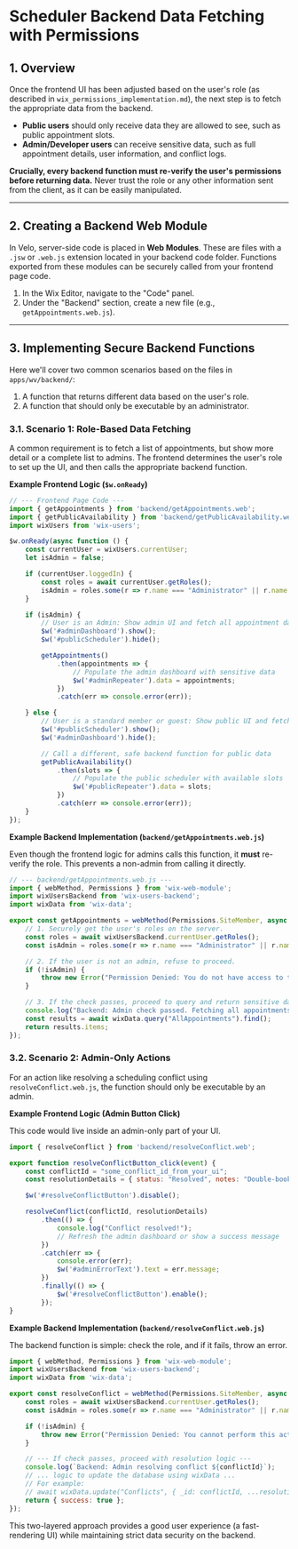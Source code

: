 # Scheduler Backend Data Fetching with Permissions

## 1. Overview

Once the frontend UI has been adjusted based on the user's role (as described in `wix_permissions_implementation.md`), the next step is to fetch the appropriate data from the backend.

-   **Public users** should only receive data they are allowed to see, such as public appointment slots.
-   **Admin/Developer users** can receive sensitive data, such as full appointment details, user information, and conflict logs.

**Crucially, every backend function must re-verify the user's permissions before returning data.** Never trust the role or any other information sent from the client, as it can be easily manipulated.

---

## 2. Creating a Backend Web Module

In Velo, server-side code is placed in **Web Modules**. These are files with a `.jsw` or `.web.js` extension located in your backend code folder. Functions exported from these modules can be securely called from your frontend page code.

1.  In the Wix Editor, navigate to the "Code" panel.
2.  Under the "Backend" section, create a new file (e.g., `getAppointments.web.js`).

---

## 3. Implementing Secure Backend Functions

Here we'll cover two common scenarios based on the files in `apps/wv/backend/`:
1.  A function that returns different data based on the user's role.
2.  A function that should only be executable by an administrator.

### 3.1. Scenario 1: Role-Based Data Fetching

A common requirement is to fetch a list of appointments, but show more detail or a complete list to admins. The frontend determines the user's role to set up the UI, and then calls the appropriate backend function.

**Example Frontend Logic (`$w.onReady`)**

```javascript
// --- Frontend Page Code ---
import { getAppointments } from 'backend/getAppointments.web';
import { getPublicAvailability } from 'backend/getPublicAvailability.web'; // Assuming this function exists for non-admins
import wixUsers from 'wix-users';

$w.onReady(async function () {
    const currentUser = wixUsers.currentUser;
    let isAdmin = false;

    if (currentUser.loggedIn) {
        const roles = await currentUser.getRoles();
        isAdmin = roles.some(r => r.name === "Administrator" || r.name === "Developer");
    }

    if (isAdmin) {
        // User is an Admin: Show admin UI and fetch all appointment data
        $w('#adminDashboard').show();
        $w('#publicScheduler').hide();

        getAppointments()
            .then(appointments => {
                // Populate the admin dashboard with sensitive data
                $w('#adminRepeater').data = appointments;
            })
            .catch(err => console.error(err));

    } else {
        // User is a standard member or guest: Show public UI and fetch public data
        $w('#publicScheduler').show();
        $w('#adminDashboard').hide();

        // Call a different, safe backend function for public data
        getPublicAvailability()
            .then(slots => {
                // Populate the public scheduler with available slots
                $w('#publicRepeater').data = slots;
            })
            .catch(err => console.error(err));
    }
});
```

**Example Backend Implementation (`backend/getAppointments.web.js`)**

Even though the frontend logic for admins calls this function, it **must** re-verify the role. This prevents a non-admin from calling it directly.

```javascript
// --- backend/getAppointments.web.js ---
import { webMethod, Permissions } from 'wix-web-module';
import wixUsersBackend from 'wix-users-backend';
import wixData from 'wix-data';

export const getAppointments = webMethod(Permissions.SiteMember, async () => {
    // 1. Securely get the user's roles on the server.
    const roles = await wixUsersBackend.currentUser.getRoles();
    const isAdmin = roles.some(r => r.name === "Administrator" || r.name === "Developer");

    // 2. If the user is not an admin, refuse to proceed.
    if (!isAdmin) {
        throw new Error("Permission Denied: You do not have access to this data.");
    }

    // 3. If the check passes, proceed to query and return sensitive data.
    console.log("Backend: Admin check passed. Fetching all appointments.");
    const results = await wixData.query("AllAppointments").find();
    return results.items;
});
```

### 3.2. Scenario 2: Admin-Only Actions

For an action like resolving a scheduling conflict using `resolveConflict.web.js`, the function should only be executable by an admin.

**Example Frontend Logic (Admin Button Click)**

This code would live inside an admin-only part of your UI.

```javascript
import { resolveConflict } from 'backend/resolveConflict.web';

export function resolveConflictButton_click(event) {
    const conflictId = "some_conflict_id_from_your_ui";
    const resolutionDetails = { status: "Resolved", notes: "Double-booked with VIP." };

    $w('#resolveConflictButton').disable();

    resolveConflict(conflictId, resolutionDetails)
        .then(() => {
            console.log("Conflict resolved!");
            // Refresh the admin dashboard or show a success message
        })
        .catch(err => {
            console.error(err);
            $w('#adminErrorText').text = err.message;
        })
        .finally(() => {
            $w('#resolveConflictButton').enable();
        });
}
```

**Example Backend Implementation (`backend/resolveConflict.web.js`)**

The backend function is simple: check the role, and if it fails, throw an error.

```javascript
import { webMethod, Permissions } from 'wix-web-module';
import wixUsersBackend from 'wix-users-backend';
import wixData from 'wix-data';

export const resolveConflict = webMethod(Permissions.SiteMember, async (conflictId, resolutionDetails) => {
    const roles = await wixUsersBackend.currentUser.getRoles();
    const isAdmin = roles.some(r => r.name === "Administrator" || r.name === "Developer");

    if (!isAdmin) {
        throw new Error("Permission Denied: You cannot perform this action.");
    }

    // --- If check passes, proceed with resolution logic ---
    console.log(`Backend: Admin resolving conflict ${conflictId}`);
    // ... logic to update the database using wixData ...
    // For example:
    // await wixData.update("Conflicts", { _id: conflictId, ...resolutionDetails });
    return { success: true };
});
```

This two-layered approach provides a good user experience (a fast-rendering UI) while maintaining strict data security on the backend.